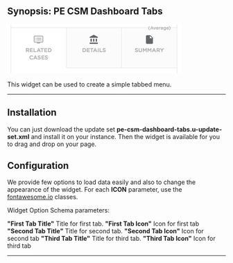 ## Synopsis: PE CSM Dashboard Tabs

![alt text](../images/pe-csm-dashboard-tabs.png "PE CSM Dashboard")


This widget can be used to create a simple tabbed menu.

***

## Installation

You can just download the update set **pe-csm-dashboard-tabs.u-update-set.xml** and install it on your instance. Then the widget is available for you to drag and drop on your page.

## Configuration
We provide few options to load data easily and also to change the appearance of the widget.
For each **ICON** parameter, use the [fontawesome.io](http://fontawesome.io/cheatsheet/) classes.

Widget Option Schema parameters:

**"First Tab Title"** Title for first tab.
**"First Tab Icon"** Icon for first tab
**"Second Tab Title"** Title for second tab.
**"Second Tab Icon"** Icon for second tab
**"Third Tab Title"** Title for third tab.
**"Third Tab Icon"** Icon for third tab

***





